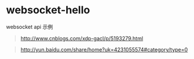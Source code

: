 # websocket-hello

websocket api 示例

> http://www.cnblogs.com/xdp-gacl/p/5193279.html

>http://yun.baidu.com/share/home?uk=4231055574#category/type=0